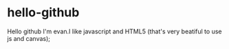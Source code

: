 # hello-github
Hello github
  I'm evan.I like javascript and HTML5 (that's very beatiful to use js and canvas);
  
